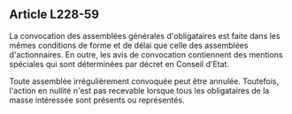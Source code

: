 Article L228-59
----
La convocation des assemblées générales d'obligataires est faite dans les mêmes
conditions de forme et de délai que celle des assemblées d'actionnaires. En
outre, les avis de convocation contiennent des mentions spéciales qui sont
déterminées par décret en Conseil d'Etat.

Toute assemblée irrégulièrement convoquée peut être annulée. Toutefois, l'action
en nullité n'est pas recevable lorsque tous les obligataires de la masse
intéressée sont présents ou représentés.
